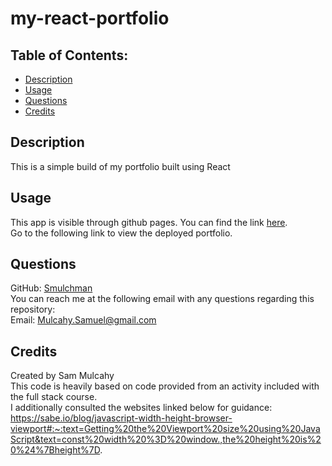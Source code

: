 # my-react-portfolio

## Table of Contents:
- [Description](#description)
- [Usage](#usage)
- [Questions](#questions)
- [Credits](#credits)

## Description

This is a simple build of my portfolio built using React

## Usage

This app is visible through github pages. You can find the link [here](https://smulchman.github.io/my-react-portfolio/).\
Go to the following link to view the deployed portfolio.

## Questions

GitHub: [Smulchman](https://smulchman.github.io/my-react-portfolio/)\
You can reach me at the following email with any questions regarding this repository:\
Email: Mulcahy.Samuel@gmail.com

## Credits
Created by Sam Mulcahy \
This code is heavily based on code provided from an activity included with the full stack course.\
I additionally consulted the websites linked below for guidance:\
https://sabe.io/blog/javascript-width-height-browser-viewport#:~:text=Getting%20the%20Viewport%20size%20using%20JavaScript&text=const%20width%20%3D%20window.,the%20height%20is%20%24%7Bheight%7D.
